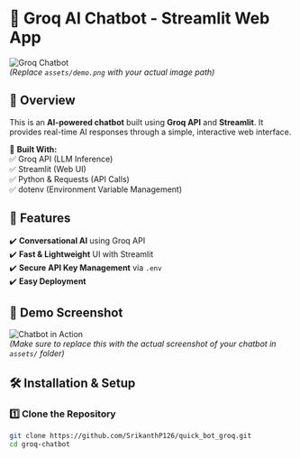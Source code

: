 # 🚀 Groq AI Chatbot - Streamlit Web App

![Groq Chatbot](assets/demo.png)  
*(Replace `assets/demo.png` with your actual image path)*

## 🌟 Overview
This is an **AI-powered chatbot** built using **Groq API** and **Streamlit**. It provides real-time AI responses through a simple, interactive web interface.

🔹 **Built With:**  
✅ Groq API (LLM Inference)  
✅ Streamlit (Web UI)  
✅ Python & Requests (API Calls)  
✅ dotenv (Environment Variable Management)  

## 🎯 Features
✔️ **Conversational AI** using Groq API  
✔️ **Fast & Lightweight** UI with Streamlit  
✔️ **Secure API Key Management** via `.env`  
✔️ **Easy Deployment**  

## 📸 Demo Screenshot
![Chatbot in Action](assets/demo.png)  
_(Make sure to replace this with the actual screenshot of your chatbot in `assets/` folder)_

## 🛠️ Installation & Setup
### **1️⃣ Clone the Repository**
```bash
git clone https://github.com/SrikanthP126/quick_bot_groq.git
cd groq-chatbot
